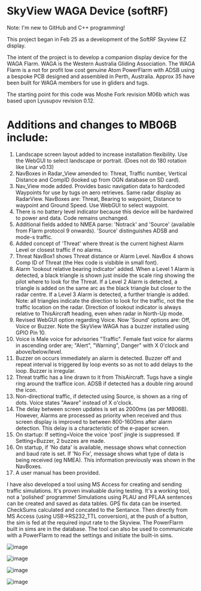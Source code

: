 # SkyView WAGA Device (softRF)

Note: I'm new to GitHub and C++ programming!

This project began in Feb 25 as a development of the SoftRF Skyview EZ display.

The intent of the project is to develop a companion display device for the WAGA Flarm.  WAGA is the Western Australia Gliding Association.  The WAGA Flarm is a not for profit low cost genuine Atom PowerFlarm with ADSB using a bespoke PCB designed and assembled in Perth, Australia.  Approx 35 have been built for WAGA members for use in gliders and tugs.

The starting point for this code was Moshe Fork revision M06b which was based upon Lyusupov revision 0.12.

Additions and changes to MB06B include:
======================================
1.  Landscape screen layout added to increase installation flexibility.  Use the WebGUI to select landscape or portrait.  (Does not do 180 rotation like Linar v0.13)
2.  NavBoxes in Radar_View amended to:  Threat, Traffic number, Vertical Distance and CompID (looked up from OGN database on SD card).
3.  Nav_View mode added.  Provides basic navigation data to hardcoded Waypoints for use by tugs on aero retrieves. Same radar display
  as RadarView.  NavBoxes are: Threat, Bearing to waypoint, Distance to waypoint and Ground Speed. Use WebGUI to select waypoint.
4.  There is no battery level indicator because this device will be hardwired to power and data.  Code remains unchanged.
5.  Additional fields added to NMEA parse: 'Notrack' and 'Source' (available from Flarm protocol 9 onwards). 'Source' distinguishes ADSB and mode-s traffic.
6.  Added concept of 'Threat' where threat is the current highest Alarm Level or closest traffic if no alarms.
7.  Threat NavBox1 shows Threat distance or Alarm Level. NavBox 4 shows Comp ID of Threat (the Hex code is visbible in small font).
8.  Alarm 'lookout relative bearing indicator' added.  When a Level 1 Alarm is detected, a black triangle is shown just inside the scale ring showing the pilot where
   to look for the Threat. If a Level 2 Alarm is detected, a triangle is added on the same arc as the black triangle but closer to the radar centre.
  If a Level 3 Alarm is detected, a further triangle is added.  Note: all triangles indicate the direction to look for the traffic, not the the traffic location on
  the radar.  Direction of lookout indicator is always relative to ThisAircraft heading, even when radar in North-Up mode.
9. Revised WebGUI option regarding Voice.  Now 'Sound' options are:  Off, Voice or Buzzer.  Note the SkyView WAGA has a buzzer installed using GPIO Pin 10.
10. Voice is Male voice for advisories "Traffic".  Female fast voice for alarms in ascending order are; "Alert", "Warning", Danger" with X 0'clock and above/below/level.
11. Buzzer on occurs immediately an alarm is detected. Buzzer off and repeat interval is triggered by loop events so as not to add delays to the loop. Buzzer is irregular.
12. Threat traffic has a line drawn to it from ThisAircraft.  Tugs have a single ring around the traffice icon. ADSB if detected has a double ring around the icon.
13. Non-directional traffic, if detected using Source, is shown as a ring of dots. Voice states "Aware" instead of X o'clock.
14. The delay between screen updates is set as 2000ms (as per MB06B).  However, Alarms are processed as priority when received and thus screen display is improved to
    between 800-1600ms after alarm detection.  This delay is a characteristic of the e-paper screen.
16.  On startup:  If setting=Voice the voice 'post' jingle is suppressed.  If Setting=Buzzer, 2 buzzes are made.
17.  On startup, if 'No data' is available, message shows what connection and baud rate is set.  If 'No Fix', message shows what type of data is being received (eg NMEA).
    This information previously was shown in the NavBoxes.
19.  A user manual has been provided.

I have also developed a tool using MS Access for creating and sending traffic simulations.  It's proven invaluable during testing.  It's a working tool, not a 'polished' programme!
Simulations using PLAU and PFLAA sentences can be created and saved as data tables.
GPS fix data can be inserted.  CheckSums calculated and concated to the Sentance.
Then directly from MS Access (using USB->RS232_TTL conversion), at the push of a button, the sim is fed at the required input rate to the Skyview.
The PowerFlarm built in sims are in the database.
The tool can also be used to communicate with a PowerFlarm to read the settings and initiate the built-in sims. 

![image](https://github.com/user-attachments/assets/920bfb6a-bcc3-4713-baf4-8ca28727e1ed)

![image](https://github.com/user-attachments/assets/e5c43d24-cc3f-4b74-90f4-58a1ac087b0c)

![image](https://github.com/user-attachments/assets/ea01c7f1-da08-45b2-b3da-b61d17ab8e7b)

![image](https://github.com/user-attachments/assets/76bab752-06b3-40c1-adf4-580a1720d9e5)

